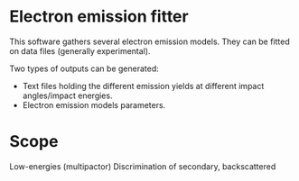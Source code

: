 Electron emission fitter
========================
This software gathers several electron emission models.
They can be fitted on data files (generally experimental).

Two types of outputs can be generated:
- Text files holding the different emission yields at different impact angles/impact energies.
- Electron emission models parameters.

Scope
=====
Low-energies (multipactor)
Discrimination of secondary, backscattered
